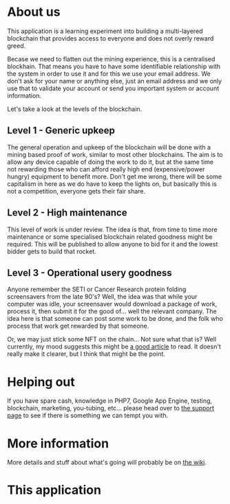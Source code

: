 # About us

This application is a learning experiment into building a multi-layered blockchain that provides access to everyone and does not overly reward greed.

Becase we need to flatten out the mining experience, this is a centralised blockhain. That means you have to have some identifiable relationship with the system in order to use it and for this we use your email address. We don't ask for your name or anything else, just an email address and we only use that to validate your account or send you important system or account information.

Let's take a look at the levels of the blockchain.

## Level 1 - Generic upkeep

The general operation and upkeep of the blockchain will be done with a mining based proof of work, similar to most other blockchains. The aim is to allow any device capable of doing the work to do it, but at the same time not rewarding those who can afford really high end (expensive/power hungry) equipment to benefit more. Don't get me wrong, there will be some capitalism in here as we do have to keep the lights on, but basically this is not a competition, everyone gets their fair share.

## Level 2 - High maintenance

This level of work is under review. The idea is that, from time to time more maintenance or some specialised blockchain related goodness might be required. This will be published to allow anyone to bid for it and the lowest bidder gets to build that rocket.

## Level 3 - Operational usery goodness

Anyone remember the SETI or Cancer Research protein folding screensavers from the late 90's? Well, the idea was that while your computer was idle, your screensaver would download a package of work, process it, then submit it for the good of... well the relevant company. The idea here is that someone can post some work to be done, and the folk who process that work get rewarded by that someone.

Or, we may just stick some NFT on the chain... Not sure what that is? Well currently, my mood suggests this might be [a good article](https://www.theverge.com/22310188/nft-explainer-what-is-blockchain-crypto-art-faq) to read. It doesn't really make it clearer, but I think that might be the point.

# Helping out

If you have spare cash, knowledge in PHP7, Google App Engine, testing, blockchain, marketing, you-tubing, etc... please head over to [the support page](/supportus) to see if there is something we can tempt you with.

# More information

More details and stuff about what's going will probably be on [the wiki](/wiki).

# This application